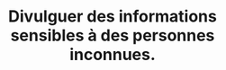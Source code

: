 ---
category: category-qP7AaYEirvtU1XIjwcSea
goodPractices:
- good-practice-vzUSoHelHAYxikMEe75Yj
risks:
- Prendre le risque de fournir des indications susceptibles d’attirer la convoitise
  d’une personne malveillante.
title: Divulguer des informations sensibles à des personnes inconnues.
uuid: vulnerability-PlQOSoLfcqHA26VZzooPP
visibleInCms: true
---